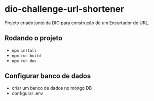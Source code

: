 # dio-challenge-url-shortener

Projeto criado junto da DIO para construção de um Encurtador de URL.

## Rodando o projeto

- `npm install`
- `npm run build`
- `npm run dev`

## Configurar banco de dados

* criar um banco de dados no mongo DB
* configurar .env
